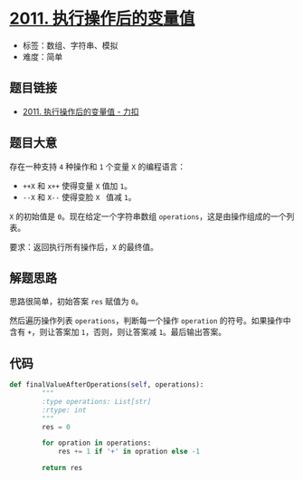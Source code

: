 # [2011. 执行操作后的变量值](https://leetcode.cn/problems/final-value-of-variable-after-performing-operations/)

- 标签：数组、字符串、模拟
- 难度：简单

## 题目链接

- [2011. 执行操作后的变量值 - 力扣](https://leetcode.cn/problems/final-value-of-variable-after-performing-operations/)

## 题目大意

存在一种支持 `4` 种操作和 `1` 个变量 `X` 的编程语言：

- `++X` 和 `x++` 使得变量 `X` 值加 `1`。
- `--X` 和 `X--` 使得变脸 `X ` 值减 `1`。

`X` 的初始值是 `0`。现在给定一个字符串数组 `operations`，这是由操作组成的一个列表。

要求：返回执行所有操作后，`X` 的最终值。

## 解题思路

思路很简单，初始答案 `res` 赋值为 `0`。

然后遍历操作列表 `operations`，判断每一个操作 `operation` 的符号。如果操作中含有 `+`，则让答案加 `1`，否则，则让答案减 `1`。最后输出答案。

## 代码

```python
def finalValueAfterOperations(self, operations):
        """
        :type operations: List[str]
        :rtype: int
        """
        res = 0

        for opration in operations:
            res += 1 if '+' in opration else -1

        return res
```

